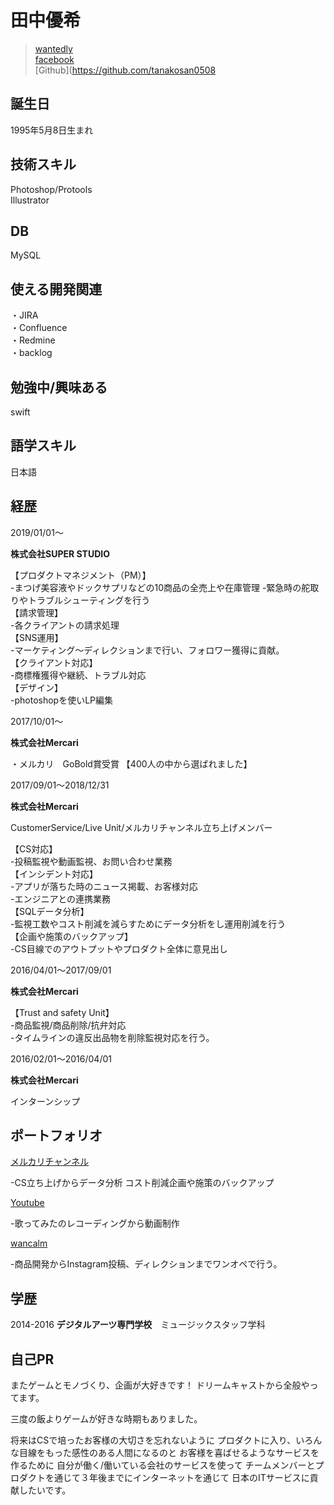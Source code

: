 # 田中優希


 > [wantedly](https://www.wantedly.com/users/49281110)   
 >[facebook](https://www.facebook.com/profile.php?id=100005865303362)  
 >[Github](https://github.com/tanakosan0508

## 誕生日
1995年5月8日生まれ

## 技術スキル
Photoshop/Protools  
Illustrator

## DB  
MySQL  
## 使える開発関連
・JIRA   
・Confluence  
・Redmine   
・backlog    
## 勉強中/興味ある　　
swift  
## 語学スキル　　
日本語

## 経歴　　
2019/01/01〜

**株式会社SUPER STUDIO** 
 
 【プロダクトマネジメント（PM）】  
 -まつげ美容液やドックサプリなどの10商品の全売上や在庫管理
 -緊急時の舵取りやトラブルシューティングを行う  
 【請求管理】  
 -各クライアントの請求処理  
 【SNS運用】  
 -マーケティング〜ディレクションまで行い、フォロワー獲得に貢献。  
 【クライアント対応】  
 -商標権獲得や継続、トラブル対応  
 【デザイン】  
 -photoshopを使いLP編集
 
 2017/10/01〜 
 
 **株式会社Mercari**  
 
 ・メルカリ　GoBold賞受賞
 【400人の中から選ばれました】　　
 
 2017/09/01〜2018/12/31 
 
 **株式会社Mercari**  
 
 CustomerService/Live Unit/メルカリチャンネル立ち上げメンバー  
 
 【CS対応】  
-投稿監視や動画監視、お問い合わせ業務  
【インシデント対応】  
-アプリが落ちた時のニュース掲載、お客様対応  
-エンジニアとの連携業務  
【SQLデータ分析】  
-監視工数やコスト削減を減らすためにデータ分析をし運用削減を行う  
【企画や施策のバックアップ】  
-CS目線でのアウトプットやプロダクト全体に意見出し
  
 2016/04/01〜2017/09/01  
 
 **株式会社Mercari** 
 
 【Trust and safety Unit】  
 -商品監視/商品削除/抗弁対応  
 -タイムラインの違反出品物を削除監視対応を行う。

 2016/02/01〜2016/04/01  

**株式会社Mercari**  

インターンシップ　

## ポートフォリオ

[メルカリチャンネル](https://www.mercari.com/jp/mercari-channel/)

-CS立ち上げからデータ分析  コスト削減企画や施策のバックアップ

[Youtube](https://www.youtube.com/channel/UCXOTgkhh_Smrr32e5RO1hyA)

-歌ってみたのレコーディングから動画制作

[wancalm](https://www.instagram.com/wan_calm/)

-商品開発からInstagram投稿、ディレクションまでワンオペで行う。

## 学歴

2014-2016
  **デジタルアーツ専門学校**　ミュージックスタッフ学科 



## 自己PR
またゲームとモノづくり、企画が大好きです！  ドリームキャストから全般やってます。  

三度の飯よりゲームが好きな時期もありました。

将来はCSで培ったお客様の大切さを忘れないように 
プロダクトに入り、いろんな目線をもった感性のある人間になるのと
お客様を喜ばせるようなサービスを作るために
自分が働く/働いている会社のサービスを使って
チームメンバーとプロダクトを通じて３年後までにインターネットを通じて
日本のITサービスに貢献したいです。


